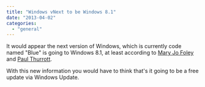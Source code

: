 ```yaml
---
title: "Windows vNext to be Windows 8.1"
date: "2013-04-02"
categories: 
  - "general"
---
```


It would appear the next version of Windows, which is currently code named "Blue" is going to Windows 8.1, at least according to [Mary Jo Foley](http://www.zdnet.com/blog/microsoft) and [Paul Thurrott](http://www.winsupersite.com/).

With this new information you would have to think that's it going to be a free update via Windows Update.
